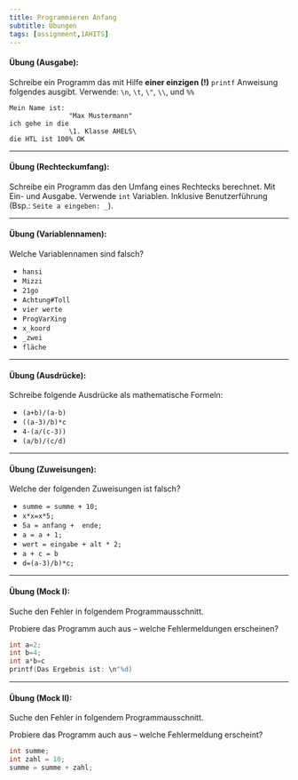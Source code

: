 ```yaml
---
title: Programmieren Anfang
subtitle: Übungen
tags: [assignment,1AHITS]
---
```


#### **Übung (Ausgabe):**

Schreibe ein Programm das mit Hilfe **einer einzigen (!)** `printf` Anweisung folgendes ausgibt. Verwende: `\n`\, `\t`, `\"`, `\\`, und `%%` 

```
Mein Name ist:
               "Max Mustermann"
ich gehe in die
               \1. Klasse AHELS\
die HTL ist 100% OK
```

---

#### **Übung (Rechteckumfang):**

Schreibe ein Programm das den Umfang eines Rechtecks berechnet. Mit Ein- und Ausgabe. Verwende `int` Variablen. Inklusive Benutzerführung (Bsp.: `Seite a eingeben: _`).

---

#### **Übung (Variablennamen):**

Welche Variablennamen sind falsch?

- `hansi`
- `Mizzi`
- `21go`
- `Achtung#Toll`
- `vier werte`
- `ProgVarXing`
- `x_koord`
- `_zwei`
- `fläche`

---

#### **Übung (Ausdrücke):**

Schreibe folgende Ausdrücke als mathematische Formeln:

- `(a+b)/(a-b)`
- `((a-3)/b)*c`
- `4-(a/(c-3))`
- `(a/b)/(c/d)`

---

#### **Übung (Zuweisungen):**

Welche der folgenden Zuweisungen ist falsch?

- `summe = summe + 10;`
- `x*x=x*5;`
- `5a = anfang +  ende;`
- `a = a + 1;`
- `wert = eingabe + alt * 2;`
- `a + c = b`
- `d=(a-3)/b)*c;`

---

#### **Übung (Mock I):**

Suche den Fehler in folgendem Programmausschnitt.

Probiere das Programm auch aus – welche Fehlermeldungen erscheinen?

```c
int a=2;
int b=4;
int a*b=c
printf(Das Ergebnis ist: \n"%d)
```

---

#### **Übung (Mock II):**

Suche den Fehler in folgendem Programmausschnitt.

Probiere das Programm auch aus – welche Fehlermeldung erscheint?

```c
int summe;
int zahl = 10;
summe = summe + zahl;
```
